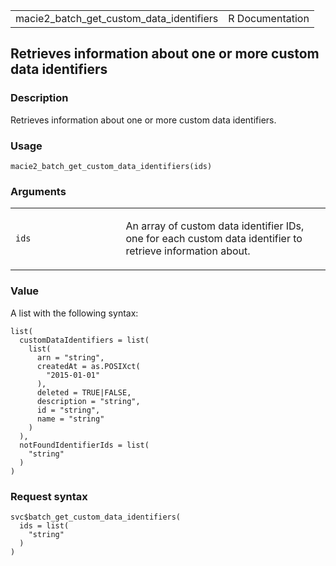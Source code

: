 <table style="width: 100%;">
<tbody>
<tr class="odd">
<td>macie2_batch_get_custom_data_identifiers</td>
<td style="text-align: right;">R Documentation</td>
</tr>
</tbody>
</table>

## Retrieves information about one or more custom data identifiers

### Description

Retrieves information about one or more custom data identifiers.

### Usage

    macie2_batch_get_custom_data_identifiers(ids)

### Arguments

<table>
<colgroup>
<col style="width: 35%" />
<col style="width: 65%" />
</colgroup>
<tbody>
<tr class="odd">
<td><code
id="macie2_batch_get_custom_data_identifiers_:_ids">ids</code></td>
<td><p>An array of custom data identifier IDs, one for each custom data
identifier to retrieve information about.</p></td>
</tr>
</tbody>
</table>

### Value

A list with the following syntax:

    list(
      customDataIdentifiers = list(
        list(
          arn = "string",
          createdAt = as.POSIXct(
            "2015-01-01"
          ),
          deleted = TRUE|FALSE,
          description = "string",
          id = "string",
          name = "string"
        )
      ),
      notFoundIdentifierIds = list(
        "string"
      )
    )

### Request syntax

    svc$batch_get_custom_data_identifiers(
      ids = list(
        "string"
      )
    )

